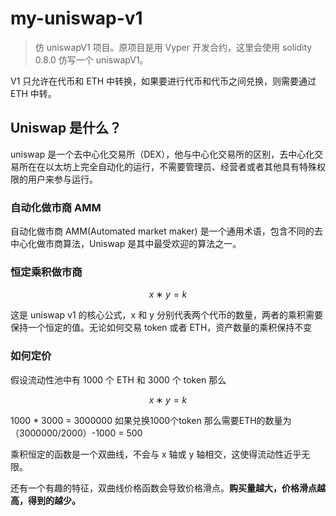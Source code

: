 # my-uniswap-v1

> 仿 uniswapV1 项目。原项目是用 Vyper 开发合约，这里会使用 solidity 0.8.0 仿写一个 uniswapV1。

V1 只允许在代币和 ETH 中转换，如果要进行代币和代币之间兑换，则需要通过 ETH 中转。

## Uniswap 是什么？

uniswap 是一个去中心化交易所（DEX），他与中心化交易所的区别，去中心化交易所在在以太坊上完全自动化的运行，不需要管理员、经营者或者其他具有特殊权限的用户来参与运行。

### 自动化做市商 AMM

自动化做市商 AMM(Automated market maker) 是一个通用术语，包含不同的去中心化做市商算法，Uniswap 是其中最受欢迎的算法之一。

### 恒定乘积做市商

```math
x∗y=k
```

这是 uniswap v1 的核心公式，x 和 y 分别代表两个代币的数量，两者的乘积需要保持一个恒定的值。无论如何交易 token 或者 ETH，资产数量的乘积保持不变

### 如何定价

假设流动性池中有 1000 个 ETH 和 3000 个 token 那么

```math
x∗y=k
```
1000 * 3000 = 3000000
如果兑换1000个token 那么需要ETH的数量为 （3000000/2000）-1000 = 500 

乘积恒定的函数是一个双曲线，不会与 x 轴或 y 轴相交，这使得流动性近乎无限。

还有一个有趣的特征，双曲线价格函数会导致价格滑点。**购买量越大，价格滑点越高，得到的越少。**


